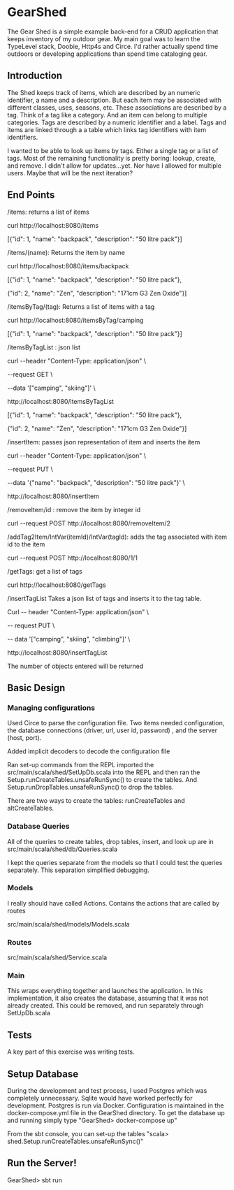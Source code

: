 # GearShed

The Gear Shed is a simple example back-end for a CRUD application that keeps inventory of my outdoor gear. My main goal was to learn the TypeLevel stack, Doobie, Http4s and Circe. I'd rather actually spend time outdoors or developing applications than spend time cataloging gear. 

## Introduction

The Shed keeps track of items, which are described by an numeric identifier, a name and a description. But each item may be associated with different classes, uses, seasons, etc. These associations are described by a tag. Think of a tag like a category. And an item can belong to multiple categories. Tags are described by a numeric identifier and a label. Tags and items are linked through a a table which links tag identifiers with item identifiers.  

I wanted to be able to look up items by tags. Either a single tag or a list of tags. Most of the remaining functionality is pretty boring: lookup, create, and remove. I didn't allow for updates...yet. Nor have I allowed for multiple users. Maybe that will be the next iteration?

## End Points

/items: returns a list of items

curl http://localhost:8080/items

[{"id": 1, "name": "backpack", "description": "50 litre pack"}]



/items/(name): Returns the item by name

curl http://localhost:8080/items/backpack

[{"id": 1, "name": "backpack", "description": "50 litre pack"},

{"id": 2, "name": "Zen", "description": "171cm G3 Zen Oxide"}]



/itemsByTag/(tag): Returns a list of items with a tag

curl http://localhost:8080/itemsByTag/camping

[{"id": 1, "name": "backpack", "description": "50 litre pack"}]



/itemsByTagList : json list 

curl --header "Content-Type: application/json" \

--request GET \

--data '["camping", "skiing"]' \

http://localhost:8080/itemsByTagList

[{"id": 1, "name": "backpack", "description": "50 litre pack"},

{"id": 2, "name": "Zen", "description": "171cm G3 Zen Oxide"}]



/insertItem: passes json representation of item and inserts the item

curl --header "Content-Type: application/json" \

--request PUT \\

--data '{"name": "backpack", "description": "50 litre pack"}' \

http://localhost:8080/insertItem



/removeItem/id : remove the item by integer id

curl --request POST http://localhost:8080/removeItem/2



/addTag2Item/IntVar(itemId)/IntVar(tagId): adds the tag associated with item id to the item 

curl --request POST http://localhost:8080/1/1



/getTags: get a list of tags

curl http://localhost:8080/getTags



/insertTagList Takes a json list of tags and inserts it to the tag table.

Curl -- header "Content-Type: application/json" \

-- request PUT \

-- data '["camping", "skiing", "climbing"]' \

http://localhost:8080/insertTagList

The number of objects entered will be returned

## Basic Design

### Managing configurations

Used Circe to parse the configuration file. Two items needed configuration, the database connections (driver, url, user id, password) , and the server (host, port). 

Added implicit decoders to decode the configuration file

Ran set-up commands from the REPL imported the src/main/scala/shed/SetUpDb.scala into the REPL and then ran the Setup.runCreateTables.unsafeRunSync() to create the tables. And Setup.runDropTables.unsafeRunSync() to drop the tables.

There are two ways to create the tables: runCreateTables and altCreateTables. 

### Database Queries

All of the queries to create tables, drop tables, insert, and look up are in src/main/scala/shed/db/Queries.scala

I kept the queries separate from the models so that I could test the queries separately. This separation simplified debugging.  

### Models

I really should have called Actions. Contains the actions that are called by routes

src/main/scala/shed/models/Models.scala

### Routes

src/main/scala/shed/Service.scala

### Main

This wraps everything together and launches the application. In this implementation, it also creates the database, assuming that it was not already created. This could be removed, and run separately through SetUpDb.scala

## Tests

A key part of this exercise was writing tests.

## Setup Database

During the development and test process, I used Postgres which was completely unnecessary. Sqlite would have worked perfectly for development. Postgres is run via Docker. Configuration is maintained in the docker-compose.yml file in the GearShed directory. To get the database up and running simply type "GearShed> docker-compose up"

From the sbt console, you can set-up the tables "scala> shed.Setup.runCreateTables.unsafeRunSync()"

## Run the Server!

GearShed> sbt run

